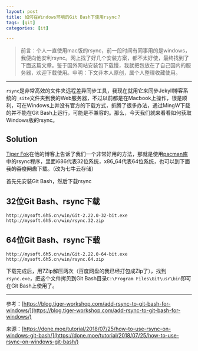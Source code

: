 ```yaml
---
layout: post
title: 如何在Windows环境的Git Bash下使用rsync？
tags: [git]
categories: [it]

---
```


> 前言：个人一直使用mac版的rsync，前一段时间有同事用的是windows，我便向他安利rsync。网上找了好几个安装方案，都不太好使，最终找到了下面这篇文章。鉴于国外网站安装包下载慢，我就把包放在了自己国内的服务器，欢迎下载使用。申明：下文非本人原创，属个人整理收藏使用。

---

`rsync`是非常高效的文件夹远程差异同步工具，我现在就用它来同步Jekyll博客系统的`_site`文件夹到我的Web服务器，不过以前都是在Macbook上操作，很是顺利，可在Windows上并没有官方的下载方式，折腾了很多办法，通过MingW下载的并不能在Git Bash上运行，可能是不兼容的。那么，今天我们就来看看如何获取Windows版的rsync。

## Solution

[Tiger Fok](https://blog.tiger-workshop.com/add-rsync-to-git-bash-for-windows/)在他的博客上告诉了我们一个非常好用的方法，那就是使用[pacman库](http://www2.futureware.at/~nickoe/msys2-mirror/msys/)中的rsync程序，里面i686代表32位系统，x86_64代表64位系统，也可以到下面~~我的百度网盘~~下载。（改为七牛云存储）

首先先安装Git Bash，然后下载rsync

## 32位Git Bash、rsync下载
```
http://mysoft.6h5.cn/win/Git-2.22.0-32-bit.exe
http://mysoft.6h5.cn/win/rsync.32.zip
```

## 64位Git Bash、rsync下载
```
http://mysoft.6h5.cn/win/Git-2.22.0-64-bit.exe
http://mysoft.6h5.cn/win/rsync.64.zip
```

下载完成后，用7Zip解压两次（百度网盘的我已经打包成Zip了），找到`rsync.exe`，把这个文件拷贝到Git Bash目录`C:\Program Files\Git\usr\bin`即可在Git Bash上使用了。

---

参考：[https://blog.tiger-workshop.com/add-rsync-to-git-bash-for-windows/](https://blog.tiger-workshop.com/add-rsync-to-git-bash-for-windows/)

来源：[https://done.moe/tutorial/2018/07/25/how-to-use-rsync-on-windows-git-bash/](https://done.moe/tutorial/2018/07/25/how-to-use-rsync-on-windows-git-bash/)

